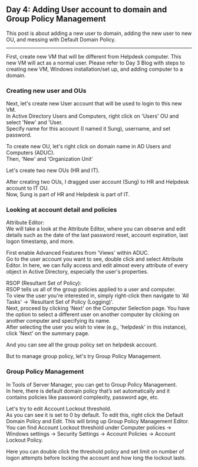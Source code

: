 ## Day 4: Adding User account to domain and Group Policy Management

This post is about adding a new user to domain, adding the new user to new OU, and messing with Default Domain Policy.

---

First, create new VM that will be different from Helpdesk computer. This new VM will act as a normal user. Please refer to Day 3 Blog with steps to creating new VM, Windows installation/set up, and adding computer to a domain.

### Creating new user and OUs

Next, let's create new User account that will be used to login to this new VM. <br/>
In Active Directory Users and Computers, right click on 'Users' OU and select 'New' and 'User. <br/>
Specify name for this account (I named it Sung), username, and set password. 

To create new OU, let's right click on domain name in AD Users and Computers (ADUC). <br/>
Then, 'New' and 'Organization Unit'

Let's create two new OUs (HR and IT).

After creating two OUs, I dragged user account (Sung) to HR and Helpdesk account to IT OU. <br/>
Now, Sung is part of HR and Helpdesk is part of IT.

### Looking at account detail and policies

Attribute Editor: <br/>
We will take a look at the Attribute Editor, where you can observe and edit details such as the date of the last password reset, account expiration, last logon timestamp, and more.

First enable Advanced Features from 'Views' within ADUC. <br/>
Go to the user account you want to see, double click and select Attribute Editor. In here, we can fully access and edit almost every attribute of every object in Active Directory, especially the user's properties.

RSOP (Resultant Set of Policy): <br/>
RSOP tells us all of the group policies applied to a user and computer. <br/>
To view the user you're interested in, simply right-click then navigate to 'All Tasks' -> 'Resultant Set of Policy (Logging)'. <br/> 
Next, proceed by clicking 'Next' on the Computer Selection page. You have the option to select a different user on another computer by clicking on another computer and specifying its name. <br/>
After selecting the user you wish to view (e.g., 'helpdesk' in this instance), click 'Next' on the summary page.

And you can see all the group policy set on helpdesk account.

But to manage group policy, let's try Group Policy Management.

### Group Policy Management

In Tools of Server Manager, you can get to Group Policy Management. <br/>
In here, there is default domain policy that’s set automatically and it contains policies like password complexity, password age, etc.

Let's try to edit Account Lockout threshold. <br/>
As you can see it is set to 0 by default. To edit this, right click the Default Domain Policy and Edit. This will bring up Group Policy Management Editor. <br/>
You can find Account Lockout threshold under Computer policies -> Windows settings -> Security Settings -> Account Policies -> Account Lockout Policy. 

Here you can double click the threshold policy and set limit on number of logon attempts before locking the account and how long the lockout lasts.
